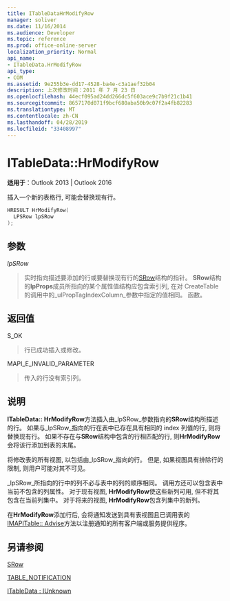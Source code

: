 ```yaml
---
title: ITableDataHrModifyRow
manager: soliver
ms.date: 11/16/2014
ms.audience: Developer
ms.topic: reference
ms.prod: office-online-server
localization_priority: Normal
api_name:
- ITableData.HrModifyRow
api_type:
- COM
ms.assetid: 9e255b3e-dd17-4528-ba4e-c3a1aef32b04
description: 上次修改时间：2011 年 7 月 23 日
ms.openlocfilehash: 44ecf095ad24dd266dc5f603ace9c7b9f21c1b41
ms.sourcegitcommit: 8657170d071f9bcf680aba50b9c07f2a4fb82283
ms.translationtype: MT
ms.contentlocale: zh-CN
ms.lasthandoff: 04/28/2019
ms.locfileid: "33408997"
---
```

# <a name="itabledatahrmodifyrow"></a>ITableData::HrModifyRow

  
  
**适用于**：Outlook 2013 | Outlook 2016 
  
插入一个新的表格行, 可能会替换现有行。
  
```cpp
HRESULT HrModifyRow(
  LPSRow lpSRow
);
```

## <a name="parameters"></a>参数

 _lpSRow_
  
> 实时指向描述要添加的行或要替换现有行的[SRow](srow.md)结构的指针。 **SRow**结构的**lpProps**成员所指向的某个属性值结构应包含索引列, 在对 CreateTable 的调用中的_ulPropTagIndexColumn_参数中指定的值相同。 [](createtable.md)函数。 
    
## <a name="return-value"></a>返回值

S_OK 
  
> 行已成功插入或修改。
    
MAPI_E_INVALID_PARAMETER 
  
> 传入的行没有索引列。
    
## <a name="remarks"></a>说明

**ITableData:: HrModifyRow**方法插入由_lpSRow_参数指向的**SRow**结构所描述的行。 如果与_lpSRow_指向的行在表中已存在具有相同的 index 列值的行, 则将替换现有行。 如果不存在与**SRow**结构中包含的行相匹配的行, 则**HrModifyRow**会将该行添加到表的末尾。 
  
将修改表的所有视图, 以包括由_lpSRow_指向的行。 但是, 如果视图具有排除行的限制, 则用户可能对其不可见。 
  
_lpSRow_所指向的行中的列不必与表中的列的顺序相同。 调用方还可以包含表中当前不包含的列属性。 对于现有视图, **HrModifyRow**使这些新列可用, 但不将其包含在当前列集中。 对于将来的视图, **HrModifyRow**包含列集中的新列。 
  
在**HrModifyRow**添加行后, 会将通知发送到具有表视图且已调用表的[IMAPITable:: Advise](imapitable-advise.md)方法以注册通知的所有客户端或服务提供程序。 
  
## <a name="see-also"></a>另请参阅



[SRow](srow.md)
  
[TABLE_NOTIFICATION](table_notification.md)
  
[ITableData : IUnknown](itabledataiunknown.md)

